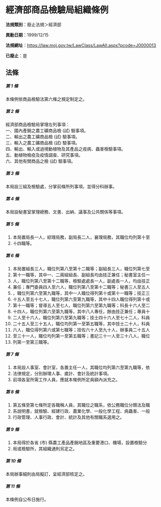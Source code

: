 # 經濟部商品檢驗局組織條例

**法規類別**：廢止法規＞經濟部

**異動日期**：1999/12/15  

**法規網址**：https://law.moj.gov.tw/LawClass/LawAll.aspx?pcode=J0000013

**已廢止**：是



## 法條
##### 第 1 條
本條例依商品檢驗法第六條之規定制定之。

##### 第 2 條
經濟部商品檢驗局掌理左列事項：  
一、國內產銷之農工礦商品檢 (試) 驗事項。  
二、輸出之農工礦商品檢 (試) 驗事項。  
三、輸入之農工礦商品檢 (試) 驗事項。  
四、輸出、輸入或過境動植物及其產品之疫病、蟲害檢驗事項。  
五、動植物檢疫及疫情調查、研究事項。  
六、其他有關商品之檢 (試) 驗事項。

##### 第 3 條
本局設三組及檢驗處，分掌前條所列事項，並得分科辦事。

##### 第 4 條
本局設秘書室掌理總務、文書、出納、議事及公共關係等事項。

##### 第 5 條
1. 本局置局長一人，綜理局務，副局長二人，襄理局務，其職位均列第十至
1. 十四職等。

##### 第 6 條
1. 本局置組長三人，職位列第八至第十二職等；副組長三人，職位列第七至
1. 第十一職等，其中一、二兩組組長、副組長均由技正兼任；秘書室主任一
1. 人，職位列第八至第十二職等，檢驗處處長一人，副處長一人，均由技正
1. 兼任；專門委員四人至六人，職位列第八至第十二職等；秘書三人至五人
1. ，職位列第六至第九職等，其中一人職位得列第十或第十一職等；技正三
1. 十五人至五十七人，職位列第六至第九職等，其中十四人職位得列第十或
1. 第十一職等；督導五人至七人，職位列第六至第九職等；科長十六人至二
1. 十四人，職位列第六至第九職等，其中八人專任，餘由技正兼任；專員十
1. 二人至十六人，職位列第六至第九職等；技士四十六人至七十二人，科員
1. 二十五人至三十五人，職位均列第一至第五職等，其中技士二十人，科員
1. 六人，職位得列第六或第七職等；技佐六十人至九十人，辦事員二十五人
1. 至三十一人，職位均列第一至第五職等；書記三十一人至三十八人，職位
1. 列第一至第三職等。

##### 第 7 條
1. 本局設人事室、會計室，各置主任一人，其職位均列第六至第九職等，依
1. 法律規定，分別辦理人事、歲計、會計及統計事項。
1. 前項各室所需工作人員，應就本條例所定員額內派充之。

##### 第 8 條
1. 第五條至第七條所定各職稱人員，其職位之職系，依公務職位分類法及職
1. 系說明書，就檢驗、經建行政、農業化學、一般化學工程、病蟲害、一般
1. 行政管理、人事行政、會計、統計及其他有關職系選用之。

##### 第 9 條
1. 本局得於各省 (市) 縣農工產品產銷地區及重要港口、機場，設置檢驗分
1. 局或檢驗所，其組織通則另定之。

##### 第 10 條
本局辦事細則由局擬訂，呈經濟部核定之。

##### 第 11 條
本條例自公布日施行。


